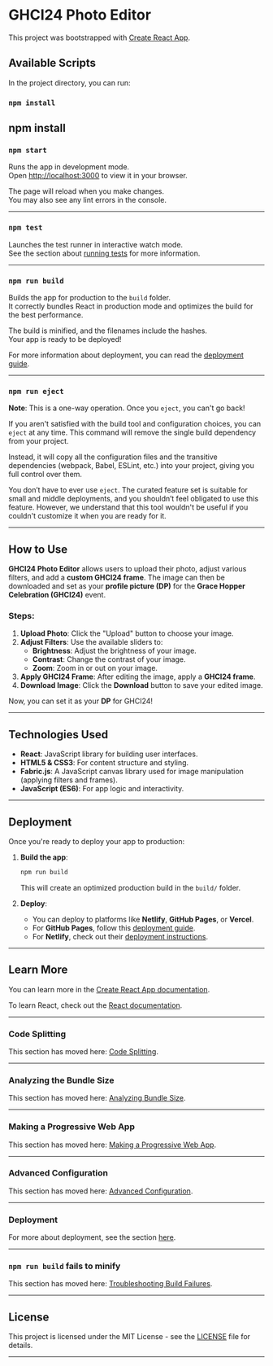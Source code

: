   # GHCI24 Photo Editor

This project was bootstrapped with [Create React App](https://github.com/facebook/create-react-app).

## Available Scripts

In the project directory, you can run:

### `npm install`

npm install
---

### `npm start`

Runs the app in development mode.  
Open [http://localhost:3000](http://localhost:3000) to view it in your browser.

The page will reload when you make changes.  
You may also see any lint errors in the console.

---

### `npm test`

Launches the test runner in interactive watch mode.  
See the section about [running tests](https://facebook.github.io/create-react-app/docs/running-tests) for more information.

---

### `npm run build`

Builds the app for production to the `build` folder.  
It correctly bundles React in production mode and optimizes the build for the best performance.

The build is minified, and the filenames include the hashes.  
Your app is ready to be deployed!

For more information about deployment, you can read the [deployment guide](https://facebook.github.io/create-react-app/docs/deployment).

---

### `npm run eject`

**Note**: This is a one-way operation. Once you `eject`, you can't go back!

If you aren't satisfied with the build tool and configuration choices, you can `eject` at any time. This command will remove the single build dependency from your project.

Instead, it will copy all the configuration files and the transitive dependencies (webpack, Babel, ESLint, etc.) into your project, giving you full control over them.

You don’t have to ever use `eject`. The curated feature set is suitable for small and middle deployments, and you shouldn’t feel obligated to use this feature. However, we understand that this tool wouldn't be useful if you couldn't customize it when you are ready for it.

---

## How to Use

**GHCI24 Photo Editor** allows users to upload their photo, adjust various filters, and add a **custom GHCI24 frame**. The image can then be downloaded and set as your **profile picture (DP)** for the **Grace Hopper Celebration (GHCI24)** event.

### Steps:

1. **Upload Photo**: Click the "Upload" button to choose your image.
2. **Adjust Filters**: Use the available sliders to:
   - **Brightness**: Adjust the brightness of your image.
   - **Contrast**: Change the contrast of your image.
   - **Zoom**: Zoom in or out on your image.
3. **Apply GHCI24 Frame**: After editing the image, apply a **GHCI24 frame**.
4. **Download Image**: Click the **Download** button to save your edited image.

Now, you can set it as your **DP** for GHCI24!

---

## Technologies Used

- **React**: JavaScript library for building user interfaces.
- **HTML5 & CSS3**: For content structure and styling.
- **Fabric.js**: A JavaScript canvas library used for image manipulation (applying filters and frames).
- **JavaScript (ES6)**: For app logic and interactivity.

---

## Deployment

Once you're ready to deploy your app to production:

1. **Build the app**:
    ```bash
    npm run build
    ```
    This will create an optimized production build in the `build/` folder.

2. **Deploy**: 
    - You can deploy to platforms like **Netlify**, **GitHub Pages**, or **Vercel**.
    - For **GitHub Pages**, follow this [deployment guide](https://facebook.github.io/create-react-app/docs/deployment#github-pages).
    - For **Netlify**, check out their [deployment instructions](https://docs.netlify.com/).

---

## Learn More

You can learn more in the [Create React App documentation](https://facebook.github.io/create-react-app/docs/getting-started).

To learn React, check out the [React documentation](https://reactjs.org/).

---

### Code Splitting

This section has moved here: [Code Splitting](https://facebook.github.io/create-react-app/docs/code-splitting).

---

### Analyzing the Bundle Size

This section has moved here: [Analyzing Bundle Size](https://facebook.github.io/create-react-app/docs/analyzing-the-bundle-size).

---

### Making a Progressive Web App

This section has moved here: [Making a Progressive Web App](https://facebook.github.io/create-react-app/docs/making-a-progressive-web-app).

---

### Advanced Configuration

This section has moved here: [Advanced Configuration](https://facebook.github.io/create-react-app/docs/advanced-configuration).

---

### Deployment

For more about deployment, see the section [here](https://facebook.github.io/create-react-app/docs/deployment).

---

### `npm run build` fails to minify

This section has moved here: [Troubleshooting Build Failures](https://facebook.github.io/create-react-app/docs/troubleshooting#npm-run-build-fails-to-minify).

---

## License

This project is licensed under the MIT License - see the [LICENSE](LICENSE) file for details.

---

